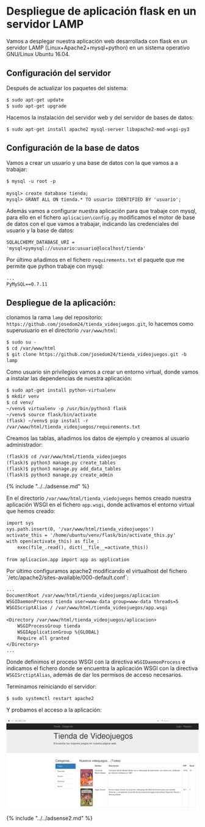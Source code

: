 # Despliegue de aplicación flask en un servidor LAMP

Vamos a desplegar nuestra aplicación web desarrollada con flask en un servidor LAMP (Linux+Apache2+mysql+python) en un sistema operativo GNU/Linux Ubuntu 16.04.

## Configuración del servidor 

Después de actualizar los paquetes del sistema:

	$ sudo apt-get update
	$ sudo apt-get upgrade

Hacemos la instalación del servidor web y del servidor de bases de datos:

	$ sudo apt-get install apache2 mysql-server libapache2-mod-wsgi-py3

## Configuración de la base de datos

Vamos a crear un usuario y una base de datos con la que vamos a a trabajar:

	$ mysql -u root -p

	mysql> create database tienda;
	mysql> GRANT ALL ON tienda.* TO usuario IDENTIFIED BY 'usuario';


Además vamos a configurar nuestra aplicación para que trabaje con mysql, para ello en el fichero `aplicacion\config.py` modificamos el motor de base de datos con el que vamos a trabajar, indicando las credenciales del usuario y la base de datos:

	SQLALCHEMY_DATABASE_URI = 'mysql+pymysql://ususario:usuario@localhost/tienda'

Por último añadimos en el fichero `requirements.txt` el paquete que me permite que python trabaje con mysql:

	...
	PyMySQL==0.7.11

## Despliegue de la aplicación:

clonamos la rama `lamp` del repositorio: `https://github.com/josedom24/tienda_videojuegos.git`, lo hacemos como superusuario en el directorio `/var/www/html`:

	$ sudo su -
	$ cd /var/www/html
	$ git clone https://github.com/josedom24/tienda_videojuegos.git -b lamp

Como usuario sin privilegios vamos a crear un entorno virtual, donde vamos a instalar las dependencias de nuestra aplicación:

	$ sudo apt-get install python-virtualenv
	$ mkdir venv
	$ cd venv/
	~/venv$ virtualenv -p /usr/bin/python3 flask
	~/venv$ source flask/bin/activate
	(flask) ~/venv$ pip install -r /var/www/html/tienda_videojuegos/requirements.txt 

Creamos las tablas, añadimos los datos de ejemplo y creamos al usuario administrador:

	(flask)$ cd /var/www/html/tienda_videojuegos
	(flask)$ python3 manage.py create_tables
	(flask)$ python3 manage.py add_data_tables
	(flask)$ python3 manage.py create_admin

{% include "../../adsense.md" %}

En el directorio `/var/www/html/tienda_viedojuegos` hemos creado nuestra aplicación WSGI en el fichero `app.wsgi`, donde activamos el entorno virtual que hemos creado:

	import sys
	sys.path.insert(0, '/var/www/html/tienda_videojuegos')
	activate_this = '/home/ubuntu/venv/flask/bin/activate_this.py'
	with open(activate_this) as file_:
	    exec(file_.read(), dict(__file__=activate_this))	

	from aplicacion.app import app as application	
	
	
Por último configuramos apache2 modificando el virtualhost del fichero ˋ/etc/apache2/sites-available/000-default.confˋ:

	...
	DocumentRoot /var/www/html/tienda_videojuegos/aplicacion
    WSGIDaemonProcess tienda user=www-data group=www-data threads=5
    WSGIScriptAlias / /var/www/html/tienda_videojuegos/app.wsgi

    <Directory /var/www/html/tienda_videojuegos/aplicacion>
        WSGIProcessGroup tienda
        WSGIApplicationGroup %{GLOBAL}
        Require all granted
    </Directory>
    ...

Donde definimos el proceso WSGI con la directiva `WSGIDaemonProcess` e indicamos el fichero donde se encuentra la aplicación WSGI con la directiva `WSGISrctiptAlias`, además de dar los permisos de acceso necesarios.

Terminamos reiniciando el servidor:

	$ sudo systemctl restart apache2

Y probamos el acceso a la aplicación:

![web](img/web.png)

{% include "../../adsense2.md" %}